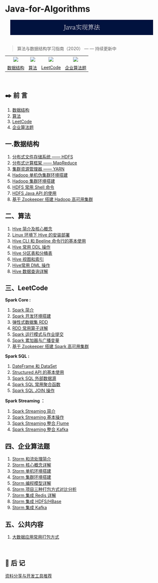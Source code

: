 # Java-for-Algorithms



<div align="center"> <img width="470px" src="picture/001.jpg"/> </div>

<br/>

> 算法与数据结构学习指南（2020） — —  持续更新中



<table>
    <tr align="center">
      <th><img width="60px"  src="picture/004.jpg"></th>
      <th><img width="60px" src="picture/004.jpg"></th>
      <th><img width="60px" src="picture/004.jpg"></th>
      <th><img width="60px" src="picture/004.jpg"></th>
    <tr>
  <td align="center"><a href="#一.数据结构">数据结构</a></td>
  <td align="center"><a href="#二.算法">算法</a></td>
  <td align="center"><a href="#三.LeetCode">LeetCode</a></td>
  <td align="center"><a href="#四.企业算法题">企业算法题</a></td>
</table>



<br/>

## :black_nib: 前  言

1. [数据结构]([https://github.com/321cto/Java-for-Algorithms/blob/master/note/%E7%AE%97%E6%B3%95001.md](https://github.com/321cto/Java-for-Algorithms/blob/master/note/算法001.md))
2. [算法]([https://github.com/321cto/Java-for-Algorithms/blob/master/note/%E7%AE%97%E6%B3%95001.md](https://github.com/321cto/Java-for-Algorithms/blob/master/note/算法001.md))        
3. [LeetCode]([https://github.com/321cto/Java-for-Algorithms/blob/master/note/%E7%AE%97%E6%B3%95001.md](https://github.com/321cto/Java-for-Algorithms/blob/master/note/算法001.md))
4. [企业算法题]([https://github.com/321cto/Java-for-Algorithms/blob/master/note/%E7%AE%97%E6%B3%95001.md](https://github.com/321cto/Java-for-Algorithms/blob/master/note/算法001.md))

## 一.数据结构

1. [分布式文件存储系统 —— HDFS](https://github.com/heibaiying/BigData-Notes/blob/master/notes/Hadoop-HDFS.md)
2. [分布式计算框架 —— MapReduce](https://github.com/heibaiying/BigData-Notes/blob/master/notes/Hadoop-MapReduce.md)
3. [集群资源管理器 —— YARN](https://github.com/heibaiying/BigData-Notes/blob/master/notes/Hadoop-YARN.md)
4. [Hadoop 单机伪集群环境搭建](https://github.com/heibaiying/BigData-Notes/blob/master/notes/installation/Hadoop单机环境搭建.md)
5. [Hadoop 集群环境搭建](https://github.com/heibaiying/BigData-Notes/blob/master/notes/installation/Hadoop集群环境搭建.md)
6. [HDFS 常用 Shell 命令](https://github.com/heibaiying/BigData-Notes/blob/master/notes/HDFS常用Shell命令.md)
7. [HDFS Java API 的使用](https://github.com/heibaiying/BigData-Notes/blob/master/notes/HDFS-Java-API.md)
8. [基于 Zookeeper 搭建 Hadoop 高可用集群](https://github.com/heibaiying/BigData-Notes/blob/master/notes/installation/基于Zookeeper搭建Hadoop高可用集群.md)

## 二、算法

1. [Hive 简介及核心概念](https://github.com/heibaiying/BigData-Notes/blob/master/notes/Hive简介及核心概念.md)
2. [Linux 环境下 Hive 的安装部署](https://github.com/heibaiying/BigData-Notes/blob/master/notes/installation/Linux环境下Hive的安装部署.md)
3. [Hive CLI 和 Beeline 命令行的基本使用](https://github.com/heibaiying/BigData-Notes/blob/master/notes/HiveCLI和Beeline命令行的基本使用.md)
4. [Hive 常用 DDL 操作](https://github.com/heibaiying/BigData-Notes/blob/master/notes/Hive常用DDL操作.md)
5. [Hive 分区表和分桶表](https://github.com/heibaiying/BigData-Notes/blob/master/notes/Hive分区表和分桶表.md)
6. [Hive 视图和索引](https://github.com/heibaiying/BigData-Notes/blob/master/notes/Hive视图和索引.md)
7. [Hive常用 DML 操作](https://github.com/heibaiying/BigData-Notes/blob/master/notes/Hive常用DML操作.md)
8. [Hive 数据查询详解](https://github.com/heibaiying/BigData-Notes/blob/master/notes/Hive数据查询详解.md)

## 三、LeetCode

**Spark Core :**

1. [Spark 简介](https://github.com/heibaiying/BigData-Notes/blob/master/notes/Spark简介.md)
2. [Spark 开发环境搭建](https://github.com/heibaiying/BigData-Notes/blob/master/notes/installation/Spark开发环境搭建.md)
3. [弹性式数据集 RDD](https://github.com/heibaiying/BigData-Notes/blob/master/notes/Spark_RDD.md)
4. [RDD 常用算子详解](https://github.com/heibaiying/BigData-Notes/blob/master/notes/Spark_Transformation和Action算子.md)
5. [Spark 运行模式与作业提交](https://github.com/heibaiying/BigData-Notes/blob/master/notes/Spark部署模式与作业提交.md)
6. [Spark 累加器与广播变量](https://github.com/heibaiying/BigData-Notes/blob/master/notes/Spark累加器与广播变量.md)
7. [基于 Zookeeper 搭建 Spark 高可用集群](https://github.com/heibaiying/BigData-Notes/blob/master/notes/installation/Spark集群环境搭建.md)

**Spark SQL :**

1. [DateFrame 和 DataSet ](https://github.com/heibaiying/BigData-Notes/blob/master/notes/SparkSQL_Dataset和DataFrame简介.md)
2. [Structured API 的基本使用](https://github.com/heibaiying/BigData-Notes/blob/master/notes/Spark_Structured_API的基本使用.md)
3. [Spark SQL 外部数据源](https://github.com/heibaiying/BigData-Notes/blob/master/notes/SparkSQL外部数据源.md)
4. [Spark SQL 常用聚合函数](https://github.com/heibaiying/BigData-Notes/blob/master/notes/SparkSQL常用聚合函数.md)
5. [Spark SQL JOIN 操作](https://github.com/heibaiying/BigData-Notes/blob/master/notes/SparkSQL联结操作.md)

**Spark Streaming ：**

1. [Spark Streaming 简介](https://github.com/heibaiying/BigData-Notes/blob/master/notes/Spark_Streaming与流处理.md)
2. [Spark Streaming 基本操作](https://github.com/heibaiying/BigData-Notes/blob/master/notes/Spark_Streaming基本操作.md)
3. [Spark Streaming 整合 Flume](https://github.com/heibaiying/BigData-Notes/blob/master/notes/Spark_Streaming整合Flume.md)
4. [Spark Streaming 整合 Kafka](https://github.com/heibaiying/BigData-Notes/blob/master/notes/Spark_Streaming整合Kafka.md)

## 四、企业算法题

1. [Storm 和流处理简介](https://github.com/heibaiying/BigData-Notes/blob/master/notes/Storm和流处理简介.md)
2. [Storm 核心概念详解](https://github.com/heibaiying/BigData-Notes/blob/master/notes/Storm核心概念详解.md)
3. [Storm 单机环境搭建](https://github.com/heibaiying/BigData-Notes/blob/master/notes/installation/Storm单机环境搭建.md)
4. [Storm 集群环境搭建](https://github.com/heibaiying/BigData-Notes/blob/master/notes/installation/Storm集群环境搭建.md)
5. [Storm 编程模型详解](https://github.com/heibaiying/BigData-Notes/blob/master/notes/Storm编程模型详解.md)
6. [Storm 项目三种打包方式对比分析](https://github.com/heibaiying/BigData-Notes/blob/master/notes/Storm三种打包方式对比分析.md)
7. [Storm 集成 Redis 详解](https://github.com/heibaiying/BigData-Notes/blob/master/notes/Storm集成Redis详解.md)
8. [Storm 集成 HDFS/HBase](https://github.com/heibaiying/BigData-Notes/blob/master/notes/Storm集成HBase和HDFS.md)
9. [Storm 集成 Kafka](https://github.com/heibaiying/BigData-Notes/blob/master/notes/Storm集成Kakfa.md)




## 五、公共内容

1. [大数据应用常用打包方式](https://github.com/heibaiying/BigData-Notes/blob/master/notes/大数据应用常用打包方式.md)

<br>

## :bookmark_tabs: 后  记

[资料分享与开发工具推荐](https://github.com/heibaiying/BigData-Notes/blob/master/notes/资料分享与工具推荐.md)